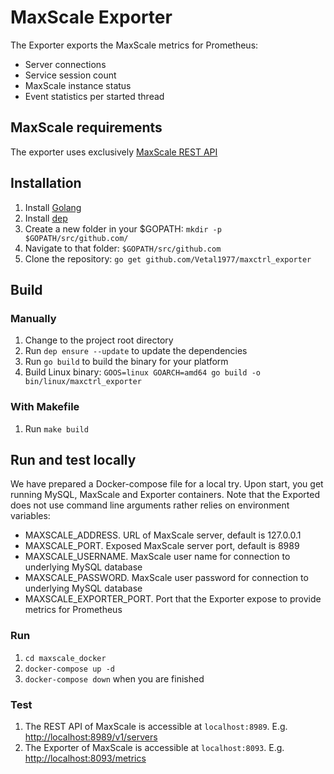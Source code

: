# MaxScale Exporter

The Exporter exports the MaxScale metrics for Prometheus:

- Server connections
- Service session count
- MaxScale instance status
- Event statistics per started thread

## MaxScale requirements

The exporter uses exclusively [MaxScale REST API](https://mariadb.com/kb/en/maxscale-23-rest-api/)

## Installation

1. Install [Golang](https://golang.org/doc/install)
1. Install [dep](https://github.com/golang/dep#installation)
1. Create a new folder in your $GOPATH: `mkdir -p $GOPATH/src/github.com/`
1. Navigate to that folder: `$GOPATH/src/github.com`
1. Clone the repository: `go get github.com/Vetal1977/maxctrl_exporter`

## Build

### Manually

1. Change to the project root directory
1. Run `dep ensure --update` to update the dependencies
1. Run `go build` to build the binary for your platform
1. Build Linux binary: `GOOS=linux GOARCH=amd64 go build -o bin/linux/maxctrl_exporter`

### With Makefile

1. Run `make build`

## Run and test locally

We have prepared a Docker-compose file for a local try. Upon start, you get running MySQL, MaxScale and Exporter containers. Note that the Exported does not use command line arguments rather relies on environment variables:

- MAXSCALE_ADDRESS. URL of MaxScale server, default is 127.0.0.1
- MAXSCALE_PORT. Exposed MaxScale server port, default is 8989
- MAXSCALE_USERNAME. MaxScale user name for connection to underlying MySQL database
- MAXSCALE_PASSWORD. MaxScale user password for connection to underlying MySQL database
- MAXSCALE_EXPORTER_PORT. Port that the Exporter expose to provide metrics for Prometheus

### Run

1. `cd maxscale_docker`
1. `docker-compose up -d`
1. `docker-compose down` when you are finished

### Test

1. The REST API of MaxScale is accessible at `localhost:8989`. E.g. [http://localhost:8989/v1/servers](http://localhost:8989/v1/servers)
1. The Exporter of MaxScale is accessible at `localhost:8093`. E.g. [http://localhost:8093/metrics](http://localhost:8093/metrics)
